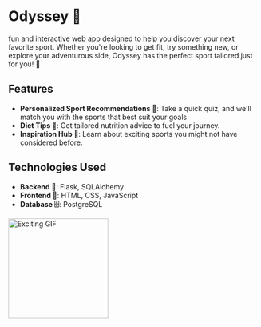 # Odyssey 🎱 

fun and interactive web app designed to help you discover your next favorite sport. Whether you're looking to get fit, try something new, or explore your adventurous side, Odyssey has the perfect sport tailored just for you! 💪  

## Features  
- **Personalized Sport Recommendations 🎯**: Take a quick quiz, and we'll match you with the sports that best suit your goals 
- **Diet Tips 🥗**: Get tailored nutrition advice to fuel your journey.  
- **Inspiration Hub 🌈**: Learn about exciting sports you might not have considered before.  

## Technologies Used  
- **Backend 🔧**: Flask, SQLAlchemy  
- **Frontend 🎨**: HTML, CSS, JavaScript  
- **Database 🗄️**: PostgreSQL  

<a href="https://www.linkedin.com/in/ritagalkov/" target="_blank">
  <img src="https://i.giphy.com/media/v1.Y2lkPTc5MGI3NjExZDVhdHo2OTE3OGM0ZTk5cG8xYzliY2FieXg0ZGc3cjhvcjVkOXBxZSZlcD12MV9pbnRlcm5hbF9naWZfYnlfaWQmY3Q9cw/rufA4eAG74WgYIALHb/giphy.gif" alt="Exciting GIF" width="200"/>
</a>
